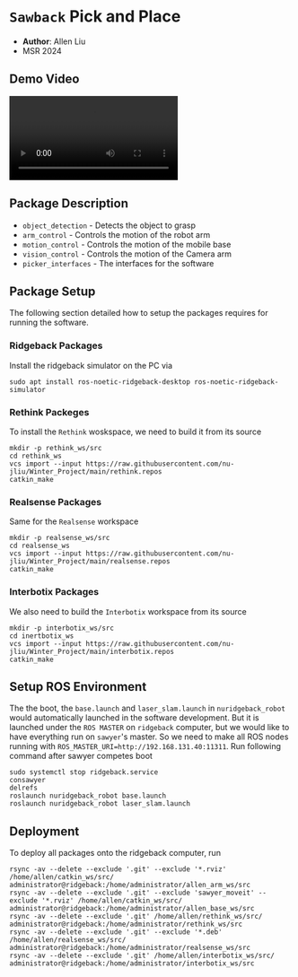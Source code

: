 # `Sawback` Pick and Place
 - **Author**: Allen Liu
 - MSR 2024

## Demo Video
<video src="https://github.com/nu-jliu/Winter_Project/assets/49068329/fa3789e9-a081-4785-a3fe-994f9d4cf3a8" controls></video>

## Package Description
 - `object_detection` - Detects the object to grasp
 - `arm_control` - Controls the motion of the robot arm
 - `motion_control` - Controls the motion of the mobile base
 - `vision_control` - Controls the motion of the Camera arm
 - `picker_interfaces` - The interfaces for the software

 ## Package Setup

The following section detailed how to setup the packages requires for running the software.

### Ridgeback Packages
Install the ridgeback simulator on the PC via
```
sudo apt install ros-noetic-ridgeback-desktop ros-noetic-ridgeback-simulator
```

### Rethink Packeges

To install the `Rethink` woskspace, we need to build it from its source
```
mkdir -p rethink_ws/src
cd rethink_ws
vcs import --input https://raw.githubusercontent.com/nu-jliu/Winter_Project/main/rethink.repos
catkin_make
```

### Realsense Packages
Same for the `Realsense` workspace
```
mkdir -p realsense_ws/src
cd realsense_ws
vcs import --input https://raw.githubusercontent.com/nu-jliu/Winter_Project/main/realsense.repos
catkin_make
```

### Interbotix Packages
We also need to build the `Interbotix` workspace from its source
```
mkdir -p interbotix_ws/src
cd inertbotix_ws
vcs import --input https://raw.githubusercontent.com/nu-jliu/Winter_Project/main/interbotix.repos
catkin_make
```

## Setup ROS Environment
The the boot, the `base.launch` and `laser_slam.launch` in `nuridgeback_robot` would automatically launched in the software development. But it is launched under the `ROS MASTER` on `ridgeback` computer, but we would like to have everything run on `sawyer`'s master. So we need to make all ROS nodes running with `ROS_MASTER_URI=http://192.168.131.40:11311`. Run following command after sawyer competes boot

```
sudo systemctl stop ridgeback.service
consawyer
delrefs
roslaunch nuridgeback_robot base.launch
roslaunch nuridgeback_robot laser_slam.launch
```

## Deployment

To deploy all packages onto the ridgeback computer, run

```
rsync -av --delete --exclude '.git' --exclude '*.rviz' /home/allen/catkin_ws/src/ administrator@ridgeback:/home/administrator/allen_arm_ws/src
rsync -av --delete --exclude '.git' --exclude 'sawyer_moveit' --exclude '*.rviz' /home/allen/catkin_ws/src/ administrator@ridgeback:/home/administrator/allen_base_ws/src
rsync -av --delete --exclude '.git' /home/allen/rethink_ws/src/ administrator@ridgeback:/home/administrator/rethink_ws/src
rsync -av --delete --exclude '.git' --exclude '*.deb' /home/allen/realsense_ws/src/ administrator@ridgeback:/home/administrator/realsense_ws/src
rsync -av --delete --exclude '.git' /home/allen/interbotix_ws/src/ administrator@ridgeback:/home/administrator/interbotix_ws/src
```
